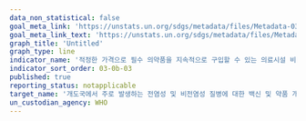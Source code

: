 ```yaml
---
data_non_statistical: false
goal_meta_link: 'https://unstats.un.org/sdgs/metadata/files/Metadata-03-0b-03.pdf'
goal_meta_link_text: 'https://unstats.un.org/sdgs/metadata/files/Metadata-03-0b-03.pdf'
graph_title: 'Untitled'
graph_type: line
indicator_name: '적정한 가격으로 필수 의약품을 지속적으로 구입할 수 있는 의료시설 비율'
indicator_sort_order: 03-0b-03
published: true
reporting_status: notapplicable
target_name: '개도국에서 주로 발생하는 전염성 및 비전염성 질병에 대한 백신 및 약품 개발과 연구 지원, 저렴한 가격의 필수 의약품 및 백신의 제공, 특히 모두에게 의약품에 대한 접근을 보장'
un_custodian_agency: WHO
---
```

